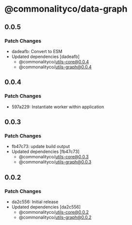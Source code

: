 # @commonalityco/data-graph

## 0.0.5

### Patch Changes

- dadeafb: Convert to ESM
- Updated dependencies [dadeafb]
  - @commonalityco/utils-core@0.0.4
  - @commonalityco/utils-graph@0.0.4

## 0.0.4

### Patch Changes

- 597a229: Instantiate worker within application

## 0.0.3

### Patch Changes

- fb47c73: update build output
- Updated dependencies [fb47c73]
  - @commonalityco/utils-core@0.0.3
  - @commonalityco/utils-graph@0.0.3

## 0.0.2

### Patch Changes

- da2c556: Initial release
- Updated dependencies [da2c556]
  - @commonalityco/utils-core@0.0.2
  - @commonalityco/utils-graph@0.0.2
